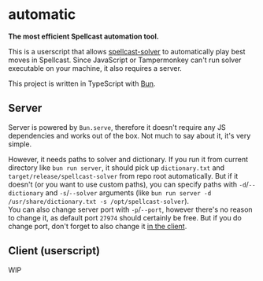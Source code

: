 # automatic

**The most efficient Spellcast automation tool.**

This is a userscript that allows [spellcast-solver](..) to automatically play best moves in Spellcast.
Since JavaScript or Tampermonkey can't run solver executable on your machine, it also requires a server.

This project is written in TypeScript with [Bun](https://bun.sh).

## Server

Server is powered by `Bun.serve`, therefore it doesn't require any JS dependencies and works out of the box.
Not much to say about it, it's very simple.

However, it needs paths to solver and dictionary.
If you run it from current directory like `bun run server`, it should pick up `dictionary.txt` and `target/release/spellcast-solver` from repo root automatically.
But if it doesn't (or you want to use custom paths), you can specify paths with `-d`/`--dictionary` and `-s`/`--solver` arguments (like `bun run server -d /usr/share/dictionary.txt -s /opt/spellcast-solver`).  
You can also change server port with `-p`/`--port`, however there's no reason to change it, as default port `27974` should certainly be free.
But if you do change port, don't forget to also change it [in the client](client/lib/solver.ts#L5).

## Client (userscript)

WIP
